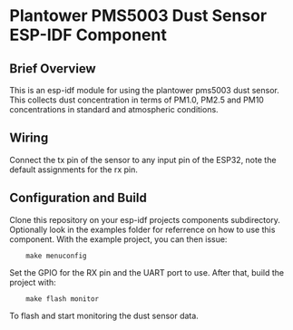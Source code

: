 # Plantower PMS5003 Dust Sensor ESP-IDF Component

## Brief Overview

This is an esp-idf module for using the plantower pms5003 dust sensor. This collects dust concentration in terms of PM1.0, PM2.5 and PM10 concentrations in standard and atmospheric conditions.

## Wiring

Connect the tx pin of the sensor to any input pin of the ESP32, note the default assignments for the rx pin.

## Configuration and Build

Clone this repository on your esp-idf projects components subdirectory. Optionally look in the examples folder for referrence on how to use this component. With the example project, you can then issue:

		make menuconfig

Set the GPIO for the RX pin and the UART port to use. After that, build the project with:

		make flash monitor

To flash and start monitoring the dust sensor data.
